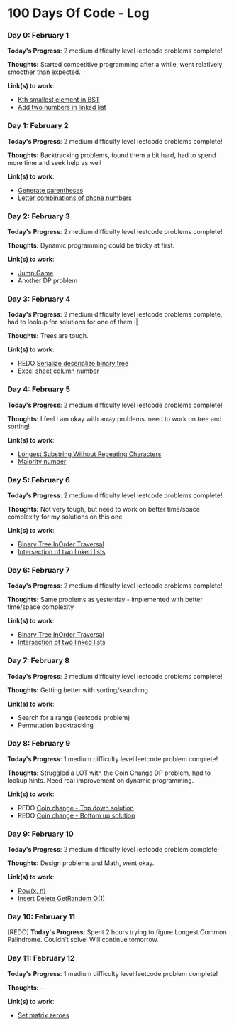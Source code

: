 # 100 Days Of Code - Log

### Day 0: February 1

**Today's Progress**: 2 medium difficulty level leetcode problems complete!

**Thoughts:** Started competitive programming after a while, went relatively smoother than expected.

**Link(s) to work**: 
* [Kth smallest element in BST](https://github.com/Dhiraj072/leetcode/commit/751bddb36aec881c02d3b9fbf160a9aa96d5d7a4)
* [Add two numbers in linked list](https://github.com/Dhiraj072/leetcode/commit/92914972eb05ad35ed90441a2b5e870816d47854)


### Day 1: February 2

**Today's Progress**: 2 medium difficulty level leetcode problems complete!

**Thoughts:** Backtracking problems, found them a bit hard, had to spend more time and seek help as well

**Link(s) to work**: 
* [Generate parentheses](https://github.com/Dhiraj072/leetcode/commit/0769c74a5941128d96b64cfcee14834980950ee8)
* [Letter combinations of phone numbers](https://github.com/Dhiraj072/leetcode/commit/192b6318250b141cd4055b8c40e4001ddc894ca6#diff-7eaac08d65e355c0914d43a0ec9b183d)

### Day 2: February 3

**Today's Progress**: 2 medium difficulty level leetcode problems complete!

**Thoughts:** Dynamic programming could be tricky at first.

**Link(s) to work**: 
* [Jump Game](https://github.com/Dhiraj072/leetcode/commit/38c52aa67ab42adf138b68805d835b05dfc07565)
* Another DP problem

### Day 3: February 4

**Today's Progress**: 2 medium difficulty level leetcode problems complete, had to lookup for solutions for one of them :|

**Thoughts:** Trees are tough.

**Link(s) to work**: 
* REDO [Serialize deserialize binary tree](https://github.com/Dhiraj072/leetcode/commit/e28f83b575b89acbb1f3f0694b639ac70badb243)
* [Excel sheet column number](https://github.com/Dhiraj072/leetcode/commit/e28f83b575b89acbb1f3f0694b639ac70badb243)


### Day 4: February 5

**Today's Progress**: 2 medium difficulty level leetcode problems complete!

**Thoughts:** I feel I am okay with array problems. need to work on tree and sorting!

**Link(s) to work**: 
* [Longest Substring Without Repeating Characters](https://leetcode.com/explore/interview/card/top-interview-questions-medium/103/array-and-strings/779/)
* [Majority number](https://leetcode.com/explore/interview/card/top-interview-questions-medium/114/others/824/)



### Day 5: February 6

**Today's Progress**: 2 medium difficulty level leetcode problems complete!

**Thoughts:** Not very tough, but need to work on better time/space complexity for my solutions on this one

**Link(s) to work**: 
* [Binary Tree InOrder Traversal](https://leetcode.com/explore/interview/card/top-interview-questions-medium/108/trees-and-graphs/786/)
* [Intersection of two linked lists](https://leetcode.com/explore/interview/card/top-interview-questions-medium/107/linked-list/785/)

 ### Day 6: February 7

**Today's Progress**: 2 medium difficulty level leetcode problems complete!

**Thoughts:** Same problems as yesterday - implemented with better time/space complexity

**Link(s) to work**: 
* [Binary Tree InOrder Traversal](https://leetcode.com/explore/interview/card/top-interview-questions-medium/108/trees-and-graphs/786/)
* [Intersection of two linked lists](https://leetcode.com/explore/interview/card/top-interview-questions-medium/107/linked-list/785/)

 ### Day 7: February 8

**Today's Progress**: 2 medium difficulty level leetcode problems complete!

**Thoughts:** Getting better with sorting/searching

**Link(s) to work**:
* Search for a range (leetcode problem)
* Permutation backtracking

 ### Day 8: February 9

**Today's Progress**: 1 medium difficulty level leetcode problem complete!

**Thoughts:** Struggled a LOT with the Coin Change DP problem, had to lookup hints. Need real improvement on dynamic programming.

**Link(s) to work**:
* REDO [Coin change - Top down solution](https://leetcode.com/explore/interview/card/top-interview-questions-medium/111/dynamic-programming/809/)
* REDO [Coin change - Bottom up solution](https://leetcode.com/explore/interview/card/top-interview-questions-medium/111/dynamic-programming/809/)

 ### Day 9: February 10

**Today's Progress**: 2 medium difficulty level leetcode problem complete!

**Thoughts:** Design problems and Math, went okay.

**Link(s) to work**:
* [Pow(x, n)](https://leetcode.com/explore/interview/card/top-interview-questions-medium/113/math/818/)
* [Insert Delete GetRandom O(1)](https://leetcode.com/explore/interview/card/top-interview-questions-medium/112/design/813/)


 ### Day 10: February 11

[REDO] **Today's Progress**: Spent 2 hours trying to figure Longest Common Palindrome. Couldn't solve! Will continue tomorrow.

 ### Day 11: February 12

**Today's Progress**: 1 medium difficulty level leetcode problem complete!

**Thoughts:** --

**Link(s) to work**:
* [Set matrix zeroes](https://leetcode.com/explore/interview/card/top-interview-questions-medium/103/array-and-strings/777/)

